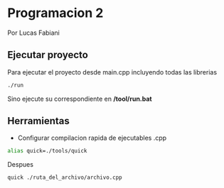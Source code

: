 # Programacion 2
Por Lucas Fabiani

## Ejecutar proyecto
Para ejecutar el proyecto desde main.cpp incluyendo todas las librerias
```bash
./run
```
Sino ejecute su correspondiente en **/tool/run.bat**


## Herramientas
- Configurar compilacion rapida de ejecutables .cpp
```bash
alias quick=./tools/quick
```
Despues
```bash
quick ./ruta_del_archivo/archivo.cpp
```

